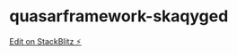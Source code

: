 # quasarframework-skaqyged

[Edit on StackBlitz ⚡️](https://stackblitz.com/edit/quasarframework-4rg5dr)